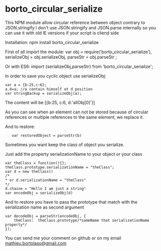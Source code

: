 # borto_circular_serialize
This NPM module allow circular reference between object contrary to JSON.stringify
I don't use JSON.stringify and JSON.parse internally so you can use it with old IE versions if your script is cliend side

Installation:
    npm install borto_circular_serialize
  
First of all import the module:
  	var obj = require('borto_circular_serialize'),
		serializeObj = obj.serializeObj,
		parseStr = obj.parseStr
	;
  
Or with ES6:
    import {serializeObj,parseStr} from 'borto_circular_serialize';

In order to save you cyclic object use serializeObj:

    var a = {b:25,c:6};
    a.d=a; //a contain himself at d position
    var stringBackup = serializeObj(a);
The content will be
	[{b:25,
	c:6,
	d:'allObj[0]'}]

As you can see when an element can not be stored because of circular references or multiple references to the same element, we replace it.

And to restore:
       
       var restoredObject = parseStr(b)

Sometimes you want keep the class of object you serialize.

Just add the property serializationName to your object or your class

	var theClass = function(){};
	theClass.prototype.serializationName = "theClass";
	var d = new theClass()
	/*	
	* or d.serializationName = "theClass"
	*/
	d.chaine = "Hello I am just a string"
	var encodeObj = serializeObj(d)

And to restore you have to pass the prototype that match with the serialization name as second argument

	var decodeObj = parseStr(encodeObj, {
		theClass:  theClass.prototype/*sameName that serializationName property*/
	});

You can send me your comment on github or on my email mathieu.bortolaso@gmail.com
